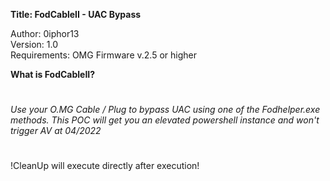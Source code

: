 **Title: FodCableII - UAC Bypass**

<p>Author: 0iphor13<br>
Version: 1.0<br>
Requirements: OMG Firmware v.2.5 or higher</p>

**What is FodCableII?**
#
*Use your O.MG Cable / Plug to bypass UAC using one of the Fodhelper.exe methods.*
*This POC will get you an elevated powershell instance and won't trigger AV at 04/2022*
#
!CleanUp will execute directly after execution!
